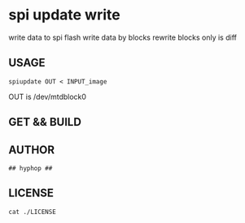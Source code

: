 # spi update write

write data to spi flash write data by blocks 
rewrite blocks only is diff

## USAGE

    spiupdate OUT < INPUT_image

OUT is /dev/mtdblock0

## GET && BUILD

## AUTHOR

    ## hyphop ##

## LICENSE
    
    cat ./LICENSE